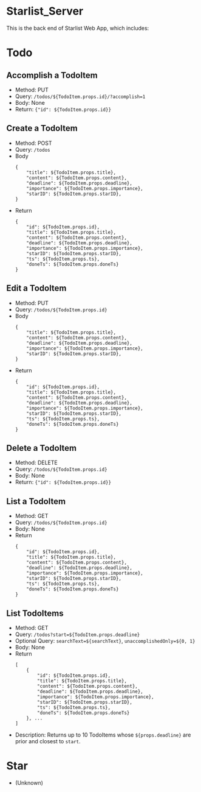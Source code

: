 # Starlist_Server

This is the back end of Starlist Web App, which includes:

# Todo
## Accomplish a TodoItem
+ Method: PUT
+ Query: `/todos/${TodoItem.props.id}/?accomplish=1`
+ Body: None
+ Return: `{"id": ${TodoItem.props.id}}`

## Create a TodoItem
+ Method: POST
+ Query: `/todos`
+ Body
	```
	{
		"title": ${TodoItem.props.title},
		"content": ${TodoItem.props.content},
		"deadline": ${TodoItem.props.deadline},
		"importance": ${TodoItem.props.importance},
		"starID": ${TodoItem.props.starID},
	}
	```
+ Return
	```
	{
		"id": ${TodoItem.props.id},
		"title": ${TodoItem.props.title},
		"content": ${TodoItem.props.content},
		"deadline": ${TodoItem.props.deadline},
		"importance": ${TodoItem.props.importance},
		"starID": ${TodoItem.props.starID},
		"ts": ${TodoItem.props.ts},
		"doneTs": ${TodoItem.props.doneTs}
	}
	```

## Edit a TodoItem
+ Method: PUT
+ Query: `/todos/${TodoItem.props.id}`
+ Body
	```
	{
		"title": ${TodoItem.props.title},
		"content": ${TodoItem.props.content},
		"deadline": ${TodoItem.props.deadline},
		"importance": ${TodoItem.props.importance},
		"starID": ${TodoItem.props.starID},
	}
	```
+ Return
	```
	{
		"id": ${TodoItem.props.id},
		"title": ${TodoItem.props.title},
		"content": ${TodoItem.props.content},
		"deadline": ${TodoItem.props.deadline},
		"importance": ${TodoItem.props.importance},
		"starID": ${TodoItem.props.starID},
		"ts": ${TodoItem.props.ts},
		"doneTs": ${TodoItem.props.doneTs}
	}
	```


## Delete a TodoItem
+ Method: DELETE
+ Query: `/todos/${TodoItem.props.id}`
+ Body: None
+ Return: `{"id": ${TodoItem.props.id}}`

## List a TodoItem
+ Method: GET
+ Query: `/todos/${TodoItem.props.id}`
+ Body: None
+ Return
	```
	{
		"id": ${TodoItem.props.id},
		"title": ${TodoItem.props.title},
		"content": ${TodoItem.props.content},
		"deadline": ${TodoItem.props.deadline},
		"importance": ${TodoItem.props.importance},
		"starID": ${TodoItem.props.starID},
		"ts": ${TodoItem.props.ts},
		"doneTs": ${TodoItem.props.doneTs}
	}
	```

## List TodoItems
+ Method: GET
+ Query: `/todos?start=${TodoItem.props.deadline}`
+ Optional Query: `searchText=${searchText}`, `unaccomplishedOnly=${0, 1}`
+ Body: None
+ Return
	```
	[
		{
			"id": ${TodoItem.props.id},
			"title": ${TodoItem.props.title},
			"content": ${TodoItem.props.content},
			"deadline": ${TodoItem.props.deadline},
			"importance": ${TodoItem.props.importance},
			"starID": ${TodoItem.props.starID},
			"ts": ${TodoItem.props.ts},
			"doneTs": ${TodoItem.props.doneTs}
		}, ...
	]
	```
+ Description: Returns up to 10 TodoItems whose `${props.deadline}` are prior and closest to `start`.

# Star
+ (Unknown)
